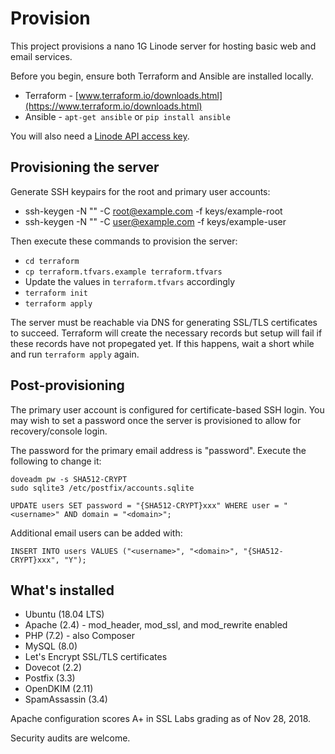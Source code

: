 # Provision

This project provisions a nano 1G Linode server for hosting basic web and email
services.

Before you begin, ensure both Terraform and Ansible are installed locally.

 * Terraform - [www.terraform.io/downloads.html](https://www.terraform.io/downloads.html)
 * Ansible - `apt-get ansible` or `pip install ansible`

You will also need a [Linode API access key](https://www.linode.com/docs/platform/api/getting-started-with-the-linode-api-new-manager/#get-an-access-token).

## Provisioning the server

Generate SSH keypairs for the root and primary user accounts:

  * ssh-keygen -N "" -C root@example.com -f keys/example-root
  * ssh-keygen -N "" -C user@example.com -f keys/example-user

Then execute these commands to provision the server:

  * `cd terraform`
  * `cp terraform.tfvars.example terraform.tfvars`
  * Update the values in `terraform.tfvars` accordingly
  * `terraform init`
  * `terraform apply`

The server must be reachable via DNS for generating SSL/TLS certificates to
succeed. Terraform will create the necessary records but setup will fail if
these records have not propegated yet. If this happens, wait a short while and
run `terraform apply` again.

## Post-provisioning

The primary user account is configured for certificate-based SSH login. You
may wish to set a password once the server is provisioned to allow for
recovery/console login.

The password for the primary email address is "password". Execute the following
to change it:

    doveadm pw -s SHA512-CRYPT
    sudo sqlite3 /etc/postfix/accounts.sqlite

    UPDATE users SET password = "{SHA512-CRYPT}xxx" WHERE user = "<username>" AND domain = "<domain>";

Additional email users can be added with: 

    INSERT INTO users VALUES ("<username>", "<domain>", "{SHA512-CRYPT}xxx", "Y");

## What's installed

  * Ubuntu (18.04 LTS)
  * Apache (2.4) - mod_header, mod_ssl, and mod_rewrite enabled
  * PHP (7.2) - also Composer
  * MySQL (8.0)
  * Let's Encrypt SSL/TLS certificates
  * Dovecot (2.2)
  * Postfix (3.3)
  * OpenDKIM (2.11)
  * SpamAssassin (3.4)

Apache configuration scores A+ in SSL Labs grading as of Nov 28, 2018.

Security audits are welcome.
